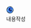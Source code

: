<img src="../_image/strike mission/20px-Strike_Mission_(map_icon).png" width="20px" height="20px" title="Strike Mission Icon" alt=""></img>   
내용작성
